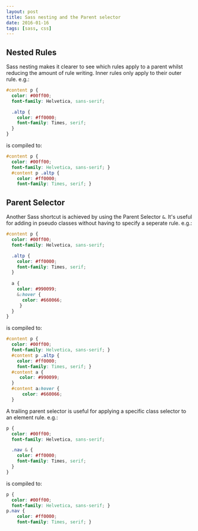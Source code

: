 ```yaml
---
layout: post
title: Sass nesting and the Parent selector
date: 2016-01-16
tags: [sass, css]
---
```


## Nested Rules
Sass nesting makes it clearer to see which rules apply to a parent whilst reducing the amount of rule writing. Inner rules only apply to their outer rule. e.g.:

```scss
#content p {
  color: #00ff00;
  font-family: Helvetica, sans-serif;

  .altp {
    color: #ff0000;
    font-family: Times, serif;
  }
}
```

is compiled to:

```css
#content p {
  color: #00ff00;
  font-family: Helvetica, sans-serif; }
  #content p .altp {
    color: #ff0000;
    font-family: Times, serif; }
```

## Parent Selector
Another Sass shortcut is achieved by using the Parent Selector `&`. It's useful for adding in pseudo classes without having to specify a seperate rule. e.g.:


```scss
#content p {
  color: #00ff00;
  font-family: Helvetica, sans-serif;

  .altp {
    color: #ff0000;
    font-family: Times, serif;
  }
  
  a {
    color: #990099;
    &:hover {
      color: #660066; 
     }
  }
}
```

is compiled to:

```css
#content p {
  color: #00ff00;
  font-family: Helvetica, sans-serif; }
  #content p .altp {
    color: #ff0000;
    font-family: Times, serif; }
  #content a {
	 color: #990099; 
  }
  #content a:hover {
	  color: #660066;
  }
```

A trailing parent selector is useful for applying a specific class selector to an element rule. e.g.:

```scss
p {
  color: #00ff00;
  font-family: Helvetica, sans-serif;

  .nav & {
    color: #ff0000;
    font-family: Times, serif;
  }
}
```

is compiled to:

```css
p {
  color: #00ff00;
  font-family: Helvetica, sans-serif; }
p.nav {
    color: #ff0000;
    font-family: Times, serif; }
```